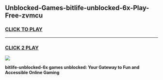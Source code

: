 
## Unblocked-Games-bitlife-unblocked-6x-Play-Free-zvmcu
<h3>
<a href="https://premium76.site?title=bitlife-unblocked-6x&ref=18A1">CLICK TO PLAY</a></h3>
<hr>

<h3>
<a href="https://premium76.site?title=bitlife-unblocked-6x&ref=18A1">CLICK 2 PLAY</a>
  
</h3>

<a href="https://premium76.site?title=bitlife-unblocked-6x&ref=18A1"><img src="https://clearcache.store/games.png"></a>


**bitlife-unblocked-6x games unblocked: Your Gateway to Fun and Accessible Online Gaming**
